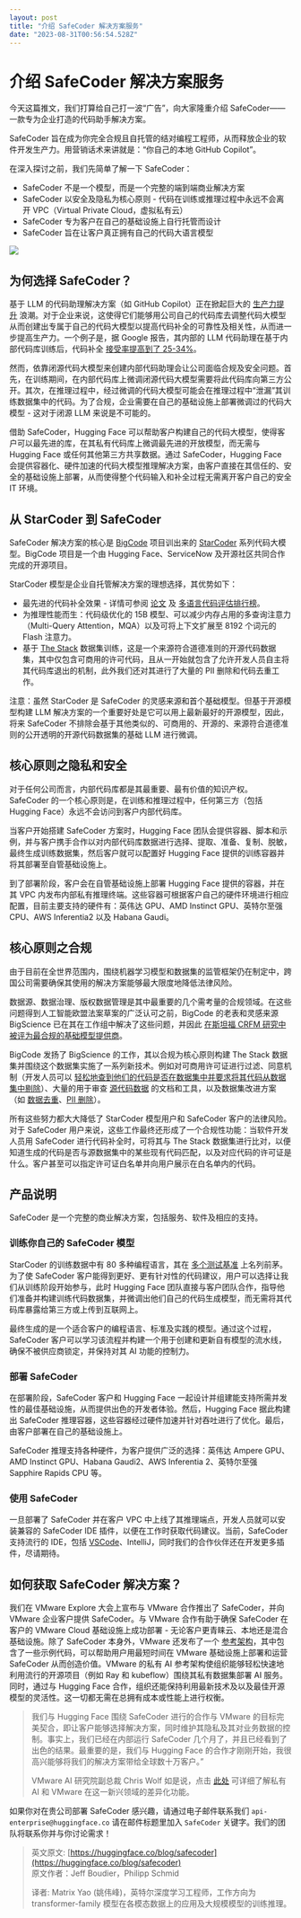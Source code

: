 ```yaml
---
layout: post
title: "介绍 SafeCoder 解决方案服务"
date: "2023-08-31T00:56:54.528Z"
---
```

介绍 SafeCoder 解决方案服务
===================

今天这篇推文，我们打算给自己打一波“广告”，向大家隆重介绍 SafeCoder—— 一款专为企业打造的代码助手解决方案。

SafeCoder 旨在成为你完全合规且自托管的结对编程工程师，从而释放企业的软件开发生产力。用营销话术来讲就是：“你自己的本地 GitHub Copilot”。

在深入探讨之前，我们先简单了解一下 SafeCoder：

*   SafeCoder 不是一个模型，而是一个完整的端到端商业解决方案
*   SafeCoder 以安全及隐私为核心原则 - 代码在训练或推理过程中永远不会离开 VPC（Virtual Private Cloud，虚拟私有云）
*   SafeCoder 专为客户在自己的基础设施上自行托管而设计
*   SafeCoder 旨在让客户真正拥有自己的代码大语言模型

![](https://devrel.andfun.cn/devrel/posts/2023/08/30/GrmNQo.gif)

为何选择 SafeCoder？
---------------

基于 LLM 的代码助理解决方案（如 GitHub Copilot）正在掀起巨大的 [生产力提升](https://github.blog/2022-09-07-research-quantifying-github-copilots-impact-on-developer-productivity-and-happiness/) 浪潮。对于企业来说，这使得它们能够用公司自己的代码库去调整代码大模型从而创建出专属于自己的代码大模型以提高代码补全的可靠性及相关性，从而进一步提高生产力。一个例子是，据 Google 报告，其内部的 LLM 代码助理在基于内部代码库训练后，代码补全 [接受率提高到了 25-34%](https://ai.googleblog.com/2022/07/ml-enhanced-code-completion-improves.html)。

然而，依靠闭源代码大模型来创建内部代码助理会让公司面临合规及安全问题。首先，在训练期间，在内部代码库上微调闭源代码大模型需要将此代码库向第三方公开。其次，在推理过程中，经过微调的代码大模型可能会在推理过程中“泄漏”其训练数据集中的代码。为了合规，企业需要在自己的基础设施上部署微调过的代码大模型 - 这对于闭源 LLM 来说是不可能的。

借助 SafeCoder，Hugging Face 可以帮助客户构建自己的代码大模型，使得客户可以最先进的库，在其私有代码库上微调最先进的开放模型，而无需与 Hugging Face 或任何其他第三方共享数据。通过 SafeCoder，Hugging Face 会提供容器化、硬件加速的代码大模型推理解决方案，由客户直接在其信任的、安全的基础设施上部署，从而使得整个代码输入和补全过程无需离开客户自己的安全 IT 环境。

从 StarCoder 到 SafeCoder
-----------------------

SafeCoder 解决方案的核心是 [BigCode](https://huggingface.co/bigcode) 项目训出来的 [StarCoder](https://huggingface.co/bigcode/starcoder) 系列代码大模型。BigCode 项目是一个由 Hugging Face、ServiceNow 及开源社区共同合作完成的开源项目。

StarCoder 模型是企业自托管解决方案的理想选择，其优势如下：

*   最先进的代码补全效果 - 详情可参阅 [论文](https://huggingface.co/papers/2305.06161) 及 [多语言代码评估排行榜](https://huggingface.co/spaces/bigcode/multilingual)。
*   为推理性能而生：代码级优化的 15B 模型、可以减少内存占用的多查询注意力（Multi-Query Attention，MQA）以及可将上下文扩展至 8192 个词元的 Flash 注意力。
*   基于 [The Stack](https://huggingface.co/datasets/bigcode/the-stack) 数据集训练，这是一个来源符合道德准则的开源代码数据集，其中仅包含可商用的许可代码，且从一开始就包含了允许开发人员自主将其代码库退出的机制，此外我们还对其进行了大量的 PII 删除和代码去重工作。

注意：虽然 StarCoder 是 SafeCoder 的灵感来源和首个基础模型。但基于开源模型构建 LLM 解决方案的一个重要好处是它可以用上最新最好的开源模型，因此，将来 SafeCoder 不排除会基于其他类似的、可商用的、开源的、来源符合道德准则的公开透明的开源代码数据集的基础 LLM 进行微调。

核心原则之隐私和安全
----------

对于任何公司而言，内部代码库都是其最重要、最有价值的知识产权。 SafeCoder 的一个核心原则是，在训练和推理过程中，任何第三方（包括 Hugging Face）永远不会访问到客户内部代码库。

当客户开始搭建 SafeCoder 方案时，Hugging Face 团队会提供容器、脚本和示例，并与客户携手合作以对内部代码库数据进行选择、提取、准备、复制、脱敏，最终生成训练数据集，然后客户就可以配置好 Hugging Face 提供的训练容器并将其部署至自管基础设施上。

到了部署阶段，客户会在自管基础设施上部署 Hugging Face 提供的容器，并在其 VPC 内发布内部私有推理终端。这些容器可根据客户自己的硬件环境进行相应配置，目前主要支持的硬件有：英伟达 GPU、AMD Instinct GPU、英特尔至强 CPU、AWS Inferentia2 以及 Habana Gaudi。

核心原则之合规
-------

由于目前在全世界范围内，围绕机器学习模型和数据集的监管框架仍在制定中，跨国公司需要确保其使用的解决方案能够最大限度地降低法律风险。

数据源、数据治理、版权数据管理是其中最重要的几个需考量的合规领域。在这些问题得到人工智能欧盟法案草案的广泛认可之前，BigCode 的老表和灵感来源 BigScience 已在其在工作组中解决了这些问题，并因此 [在斯坦福 CRFM 研究中被评为最合规的基础模型提供商](https://crfm.stanford.edu/2023/06/15/eu-ai-act.html)。

BigCode 发扬了 BigScience 的工作，其以合规为核心原则构建 The Stack 数据集并围绕这个数据集实施了一系列新技术。例如对可商用许可证进行过滤、同意机制（开发人员可以 [轻松地查到他们的代码是否在数据集中并要求将其代码从数据集中剔除](https://huggingface.co/spaces/bigcode/in-the-stack)）、大量的用于审查 [源代码数据](https://huggingface.co/datasets/bigcode/the-stack-metadata) 的文档和工具，以及数据集改进方案（如 [数据去重](https://huggingface.co/blog/zh/dedup)、[PII 删除](https://huggingface.co/bigcode/starpii)）。

所有这些努力都大大降低了 StarCoder 模型用户和 SafeCoder 客户的法律风险。对于 SafeCoder 用户来说，这些工作最终还形成了一个合规性功能：当软件开发人员用 SafeCoder 进行代码补全时，可将其与 The Stack 数据集进行比对，以便知道生成的代码是否与源数据集中的某些现有代码匹配，以及对应代码的许可证是什么。客户甚至可以指定许可证白名单并向用户展示在白名单内的代码。

产品说明
----

SafeCoder 是一个完整的商业解决方案，包括服务、软件及相应的支持。

### 训练你自己的 SafeCoder 模型

StarCoder 的训练数据中有 80 多种编程语言，其在 [多个测试基准](https://huggingface.co/spaces/bigcode/multilingual-code-evals) 上名列前茅。为了使 SafeCoder 客户能得到更好、更有针对性的代码建议，用户可以选择让我们从训练阶段开始参与，此时 Hugging Face 团队直接与客户团队合作，指导他们准备并构建训练代码数据集，并微调出他们自己的代码生成模型，而无需将其代码库暴露给第三方或上传到互联网上。

最终生成的是一个适合客户的编程语言、标准及实践的模型。通过这个过程，SafeCoder 客户可以学习该流程并构建一个用于创建和更新自有模型的流水线，确保不被供应商锁定，并保持对其 AI 功能的控制力。

### 部署 SafeCoder

在部署阶段，SafeCoder 客户和 Hugging Face 一起设计并组建能支持所需并发性的最佳基础设施，从而提供出色的开发者体验。然后，Hugging Face 据此构建出 SafeCoder 推理容器，这些容器经过硬件加速并针对吞吐进行了优化。最后，由客户部署在自己的基础设施上。

SafeCoder 推理支持各种硬件，为客户提供广泛的选择：英伟达 Ampere GPU、AMD Instinct GPU、Habana Gaudi2、AWS Inferentia 2、英特尔至强 Sapphire Rapids CPU 等。

### 使用 SafeCoder

一旦部署了 SafeCoder 并在客户 VPC 中上线了其推理端点，开发人员就可以安装兼容的 SafeCoder IDE 插件，以便在工作时获取代码建议。当前，SafeCoder 支持流行的 IDE，包括 [VSCode](https://marketplace.visualstudio.com/items?itemName=HuggingFace.huggingface-vscode)、IntelliJ，同时我们的合作伙伴还在开发更多插件，尽请期待。

如何获取 SafeCoder 解决方案？
--------------------

我们在 VMware Explore 大会上宣布与 VMware 合作推出了 SafeCoder，并向 VMware 企业客户提供 SafeCoder。与 VMware 合作有助于确保 SafeCoder 在客户的 VMware Cloud 基础设施上成功部署 - 无论客户更青睐云、本地还是混合基础设施。除了 SafeCoder 本身外，VMware 还发布了一个 [参考架构](https://www.vmware.com/content/dam/digitalmarketing/vmware/en/pdf/docs/vmware-baseline-reference-architecture-for-generative-ai.pdf)，其中包含了一些示例代码，可以帮助用户用最短时间在 VMware 基础设施上部署和运营 SafeCoder 从而创造价值。VMware 的私有 AI 参考架构使组织能够轻松快速地利用流行的开源项目（例如 Ray 和 kubeflow）围绕其私有数据集部署 AI 服务。同时，通过与 Hugging Face 合作，组织还能保持利用最新技术及以及最佳开源模型的灵活性。这一切都无需在总拥有成本或性能上进行权衡。

> 我们与 Hugging Face 围绕 SafeCoder 进行的合作与 VMware 的目标完美契合，即让客户能够选择解决方案，同时维护其隐私及其对业务数据的控制。事实上，我们已经在内部运行 SafeCoder 几个月了，并且已经看到了出色的结果。最重要的是，我们与 Hugging Face 的合作才刚刚开始，我很高兴能够将我们的解决方案带给全球数十万客户。”
> 
> VMware AI 研究院副总裁 Chris Wolf 如是说，点击 [此处](https://octo.vmware.com/vmware-private-ai-foundation/) 可详细了解私有 AI 和 VMware 在这一新兴领域的差异化功能。

如果你对在贵公司部署 SafeCoder 感兴趣，请通过电子邮件联系我们 `api-enterprise@huggingface.co` 请在邮件标题里加入 `SafeCoder` 关键字。我们的团队将联系你并与你讨论需求！

> 英文原文: [https://huggingface.co/blog/safecoder](https://huggingface.co/blog/safecoder)  
> 原文作者：Jeff Boudier，Philipp Schmid
> 
> 译者: Matrix Yao (姚伟峰)，英特尔深度学习工程师，工作方向为 transformer-family 模型在各模态数据上的应用及大规模模型的训练推理。